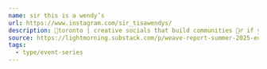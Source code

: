 ```yaml
---
name: sir this is a wendy’s
url: https://www.instagram.com/sir_tisawendys/
description: 📍toronto | creative socials that build communities 👯‍♂️ if you'd like to become a host (wendy), or just want to meet cool people, join us!
source: https://lightmorning.substack.com/p/weave-report-summer-2025-edition
tags:
  - type/event-series
---
```

